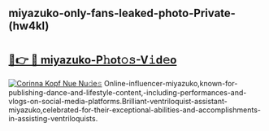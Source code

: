 ## miyazuko-only-fans​-leaked-photo​-Private-(hw4kl)


# <h2><a href="https://mediaupload.pro?title=miyazuko&ref=git">🔗👉 🔴 miyazuko-P𝚑ot𝚘𝚜-V𝚒d𝚎o</a></h2>

[![Corinna Kopf Nue Nu𝚍e𝚜](https://i.imgur.com/0qMVB7G.gif)](https://mediaupload.pro?title=miyazuko&ref=git)
Online-influencer-miyazuko,known-for-publishing-dance-and-lifestyle-content,-including-performances-and-vlogs-on-social-media-platforms.Brilliant-ventriloquist-assistant-miyazuko,celebrated-for-their-exceptional-abilities-and-accomplishments-in-assisting-ventriloquists.  